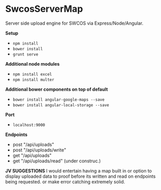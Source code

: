 # SwcosServerMap
Server side upload engine for SWCOS via Express/Node/Angular.

**Setup**
  * `npm install`
  * `bower install`
  * `grunt serve`

**Additional node modules**
  * `npm install excel`
  * `npm install multer`

**Additional bower components on top of default**
  * `bower install angular-google-maps --save`
  * `bower install angular-local-storage --save`

**Port**
  * `localhost:9000`

**Endpoints**
  * post "/api/uploads"
  * post "/api/uploads/write"
  * get  "/api/uploads"
  * get  "/api/uploads/read" (under construc.)


**JV SUGGESTIONS**
I would entertain having a map built in or option to display uploaded data to proof
before its written and read on endpoints being requested. or make error catching extremely solid.   
